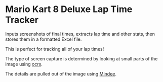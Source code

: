 # Mario Kart 8 Deluxe Lap Time Tracker
Inputs screenshots of final times, extracts lap time and other stats, then stores them in a formatted Excel file.

This is perfect for tracking all of your lap times!

The type of screen capture is determined by looking at small parts of the image using [ocrs](https://github.com/robertknight/ocrs).

The details are pulled out of the image using [Mindee](https://platform.mindee.com/).